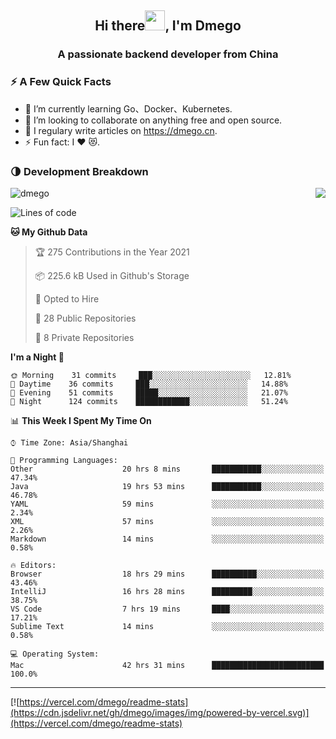 <h2 align="center">Hi there<img src="https://cdn.jsdelivr.net/gh/dmego/images/img/Hi.gif" height="32" />, I'm Dmego </h2>
<h3 align="center">A passionate backend developer from China</h3>

### ⚡️ A Few Quick Facts

<ul>
    <li> 🌱 I’m currently learning Go、Docker、Kubernetes.</li>
    <li> 👯 I’m looking to collaborate on anything free and open source.</li>
    <li> 📝 I regulary write articles on <a href="https://dmego.cn">https://dmego.cn</a>.</li>
    <li> ⚡ Fun fact: I ❤️ 😻.</li>
</ul>

### 🌗 Development Breakdown

<img src="https://komarev.com/ghpvc/?username=dmego" alt="dmego" />

<img align="right" src="https://readme-stats-dmego.vercel.app/api?username=dmego&show_icons=true&icon_color=1573B3&hide_title=true&text_color=718096&bg_color=00000000&hide_border=true"/>

<!--START_SECTION:waka-->
![Lines of code](https://img.shields.io/badge/From%20Hello%20World%20I%27ve%20Written-241674%20lines%20of%20code-blue)

**🐱 My Github Data** 

> 🏆 275 Contributions in the Year 2021
 > 
> 📦 225.6 kB Used in Github's Storage 
 > 
> 💼 Opted to Hire
 > 
> 📜 28 Public Repositories 
 > 
> 🔑 8 Private Repositories  
 > 
**I'm a Night 🦉** 

```text
🌞 Morning    31 commits     ███░░░░░░░░░░░░░░░░░░░░░░   12.81% 
🌆 Daytime    36 commits     ███░░░░░░░░░░░░░░░░░░░░░░   14.88% 
🌃 Evening    51 commits     █████░░░░░░░░░░░░░░░░░░░░   21.07% 
🌙 Night      124 commits    ████████████░░░░░░░░░░░░░   51.24%

```


📊 **This Week I Spent My Time On** 

```text
⌚︎ Time Zone: Asia/Shanghai

💬 Programming Languages: 
Other                    20 hrs 8 mins       ███████████░░░░░░░░░░░░░░   47.34% 
Java                     19 hrs 53 mins      ███████████░░░░░░░░░░░░░░   46.78% 
YAML                     59 mins             ░░░░░░░░░░░░░░░░░░░░░░░░░   2.34% 
XML                      57 mins             ░░░░░░░░░░░░░░░░░░░░░░░░░   2.26% 
Markdown                 14 mins             ░░░░░░░░░░░░░░░░░░░░░░░░░   0.58%

🔥 Editors: 
Browser                  18 hrs 29 mins      ██████████░░░░░░░░░░░░░░░   43.46% 
IntelliJ                 16 hrs 28 mins      █████████░░░░░░░░░░░░░░░░   38.75% 
VS Code                  7 hrs 19 mins       ████░░░░░░░░░░░░░░░░░░░░░   17.21% 
Sublime Text             14 mins             ░░░░░░░░░░░░░░░░░░░░░░░░░   0.58%

💻 Operating System: 
Mac                      42 hrs 31 mins      █████████████████████████   100.0%

```


<!--END_SECTION:waka-->

---

[![https://vercel.com/dmego/readme-stats](https://cdn.jsdelivr.net/gh/dmego/images/img/powered-by-vercel.svg)](https://vercel.com/dmego/readme-stats)

